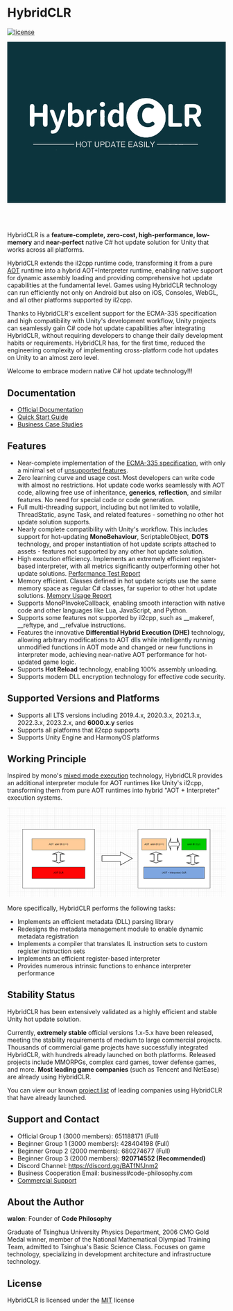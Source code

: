 # HybridCLR

[![license](http://img.shields.io/badge/license-MIT-blue.svg)](https://github.com/focus-creative-games/hybridclr/blob/main/LICENSE)

![logo](/img/logo.png)

<br/>
<br/>

HybridCLR is a **feature-complete, zero-cost, high-performance, low-memory** and **near-perfect** native C# hot update solution for Unity that works across all platforms.

HybridCLR extends the il2cpp runtime code, transforming it from a pure [AOT](https://en.wikipedia.org/wiki/Ahead-of-time_compilation) runtime into a hybrid AOT+Interpreter runtime, enabling native support for dynamic assembly loading and providing comprehensive hot update capabilities at the fundamental level. Games using HybridCLR technology can run efficiently not only on Android but also on iOS, Consoles, WebGL, and all other platforms supported by il2cpp.

Thanks to HybridCLR's excellent support for the ECMA-335 specification and high compatibility with Unity's development workflow, Unity projects can seamlessly gain C# code hot update capabilities after integrating HybridCLR, without requiring developers to change their daily development habits or requirements. HybridCLR has, for the first time, reduced the engineering complexity of implementing cross-platform code hot updates on Unity to an almost zero level.

Welcome to embrace modern native C# hot update technology!!!

## Documentation

- [Official Documentation](./intro)
- [Quick Start Guide](./beginner/quickstart)
- [Business Case Studies](./other/businesscase)


## Features

- Near-complete implementation of the [ECMA-335 specification](https://www.ecma-international.org/publications-and-standards/standards/ecma-335/), with only a minimal set of [unsupported features](./basic/notsupportedfeatures).
- Zero learning curve and usage cost. Most developers can write code with almost no restrictions. Hot update code works seamlessly with AOT code, allowing free use of inheritance, **generics**, **reflection**, and similar features. No need for special code or code generation.
- Full multi-threading support, including but not limited to volatile, ThreadStatic, async Task, and related features - something no other hot update solution supports.
- Nearly complete compatibility with Unity's workflow. This includes support for hot-updating **MonoBehaviour**, ScriptableObject, **DOTS** technology, and proper instantiation of hot update scripts attached to assets - features not supported by any other hot update solution.
- High execution efficiency. Implements an extremely efficient register-based interpreter, with all metrics significantly outperforming other hot update solutions. [Performance Test Report](./basic/performance)
- Memory efficient. Classes defined in hot update scripts use the same memory space as regular C# classes, far superior to other hot update solutions. [Memory Usage Report](./basic/memory)
- Supports MonoPInvokeCallback, enabling smooth interaction with native code and other languages like Lua, JavaScript, and Python.
- Supports some features not supported by il2cpp, such as __makeref, __reftype, and __refvalue instructions.
- Features the innovative **Differential Hybrid Execution (DHE)** technology, allowing arbitrary modifications to AOT dlls while intelligently running unmodified functions in AOT mode and changed or new functions in interpreter mode, achieving near-native AOT performance for hot-updated game logic.
- Supports **Hot Reload** technology, enabling 100% assembly unloading.
- Supports modern DLL encryption technology for effective code security.

## Supported Versions and Platforms

- Supports all LTS versions including 2019.4.x, 2020.3.x, 2021.3.x, 2022.3.x, 2023.2.x, and **6000.x.y** series
- Supports all platforms that il2cpp supports
- Supports Unity Engine and HarmonyOS platforms

## Working Principle

Inspired by mono's [mixed mode execution](https://www.mono-project.com/news/2017/11/13/mono-interpreter/) technology, HybridCLR provides an additional interpreter module for AOT runtimes like Unity's il2cpp, transforming them from pure AOT runtimes into hybrid "AOT + Interpreter" execution systems.

![icon](/img/hybridclr/architecture.png)

More specifically, HybridCLR performs the following tasks:

- Implements an efficient metadata (DLL) parsing library
- Redesigns the metadata management module to enable dynamic metadata registration
- Implements a compiler that translates IL instruction sets to custom register instruction sets
- Implements an efficient register-based interpreter
- Provides numerous intrinsic functions to enhance interpreter performance

## Stability Status

HybridCLR has been extensively validated as a highly efficient and stable Unity hot update solution.

Currently, **extremely stable** official versions 1.x-5.x have been released, meeting the stability requirements of medium to large commercial projects.
Thousands of commercial game projects have successfully integrated HybridCLR, with hundreds already launched on both platforms. Released projects include MMORPGs, complex card games, tower defense games, and more. **Most leading game companies** (such as Tencent and NetEase) are already using HybridCLR.

You can view our known [project list](./other/businesscase) of leading companies using HybridCLR that have already launched.

## Support and Contact

- Official Group 1 (3000 members): 651188171 (Full)
- Beginner Group 1 (3000 members): 428404198 (Full)
- Beginner Group 2 (2000 members): 680274677 (Full)
- Beginner Group 3 (2000 members): **920714552 (Recommended)**
- Discord Channel: <https://discord.gg/BATfNfJnm2>
- Business Cooperation Email: business#code-philosophy.com
- [Commercial Support](./business/intro)

## About the Author

**walon**: Founder of **Code Philosophy**

Graduate of Tsinghua University Physics Department, 2006 CMO Gold Medal winner, member of the National Mathematical Olympiad Training Team, admitted to Tsinghua's Basic Science Class. Focuses on game technology, specializing in development architecture and infrastructure technology.

## License

HybridCLR is licensed under the [MIT](https://github.com/focus-creative-games/hybridclr/blob/main/LICENSE) license
